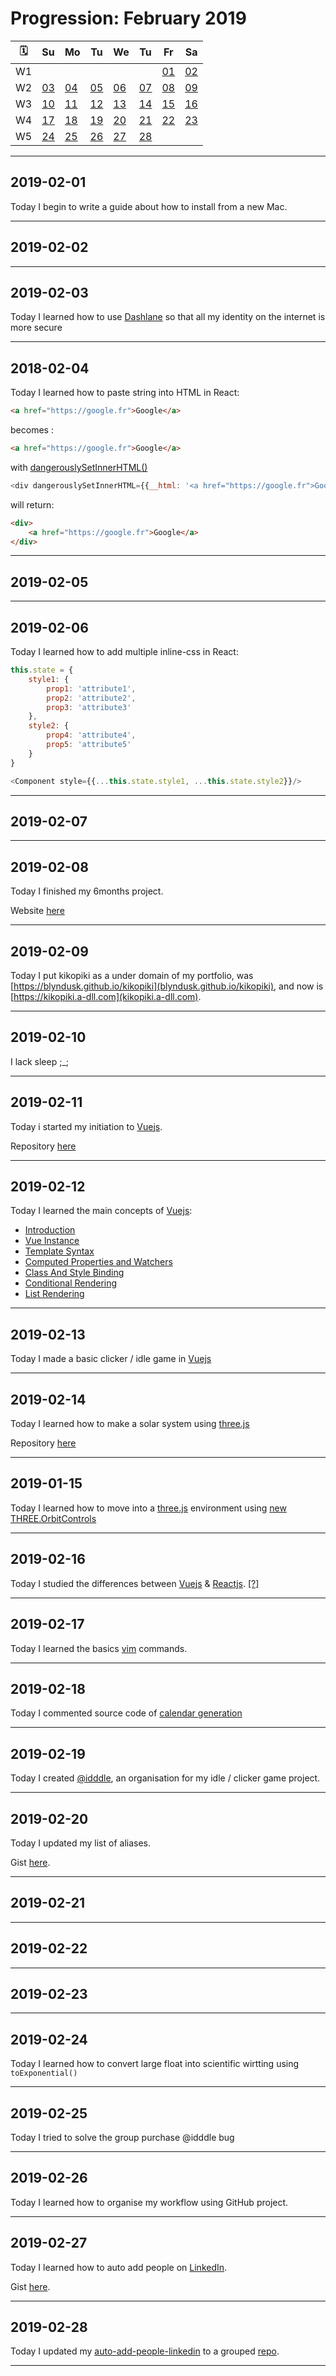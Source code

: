 # Progression: February 2019

| 🗓 |        Su       |        Mo       |        Tu       |        We       |        Tu       |        Fr       |        Sa       |
| -- | --------------- | --------------- | --------------- | --------------- | --------------- | --------------- | --------------- |
| W1 |                 |                 |                 |                 |                 |[01](#2019-02-01)|[02](#2019-02-02)|
| W2 |[03](#2019-02-03)|[04](#2019-02-04)|[05](#2019-02-05)|[06](#2019-02-06)|[07](#2019-02-07)|[08](#2019-02-08)|[09](#2019-02-09)|
| W3 |[10](#2019-02-10)|[11](#2019-02-11)|[12](#2019-02-12)|[13](#2019-02-13)|[14](#2019-02-14)|[15](#2019-02-15)|[16](#2019-02-16)|
| W4 |[17](#2019-02-17)|[18](#2019-02-18)|[19](#2019-02-19)|[20](#2019-02-20)|[21](#2019-02-21)|[22](#2019-02-22)|[23](#2019-02-23)|
| W5 |[24](#2019-02-24)|[25](#2019-02-25)|[26](#2019-02-26)|[27](#2019-02-27)|[28](#2019-02-28)|                 |                 |

----

## 2019-02-01

Today I begin to write a guide about how to install from a new Mac.

----

## 2019-02-02

----

## 2019-02-03

Today I learned how to use [Dashlane](https://www.dashlane.com/fr) so that all my identity on the internet is more secure

----

## 2018-02-04

Today I learned how to paste string into HTML in React:

```HTML
<a href="https://google.fr">Google</a>
```

becomes :

```HTML
<a href="https://google.fr">Google</a>
```

with [dangerouslySetInnerHTML()](https://reactjs.org/docs/dom-elements.html#dangerouslysetinnerhtml)

```JavaScript
<div dangerouslySetInnerHTML={{__html: '<a href="https://google.fr">Google</a>'}} />;
```

will return:

```HTML
<div>
    <a href="https://google.fr">Google</a>
</div>
```

----

## 2019-02-05

----

## 2019-02-06

Today I learned how to add multiple inline-css in React:

```JavaScript
this.state = {
    style1: {
        prop1: 'attribute1',
        prop2: 'attribute2',
        prop3: 'attribute3'
    },
    style2: {
        prop4: 'attribute4',
        prop5: 'attribute5'
    }
}
```

```JavaScript
<Component style={{...this.state.style1, ...this.state.style2}}/>
```

----

## 2019-02-07

----

## 2019-02-08

Today I finished my 6months project.

Website [here](https://kikopiki.a-dll.com)

----

## 2019-02-09

Today I put kikopiki as a under domain of my portfolio, was [https://blyndusk.github.io/kikopiki](blyndusk.github.io/kikopiki), and now is [https://kikopiki.a-dll.com](kikopiki.a-dll.com).

----

## 2019-02-10

I lack sleep ;_;

----

## 2019-02-11

Today i started my initiation to [Vuejs](https://vuejs.org).

Repository [here](https://github.com/blyndusk/vuejs-initiation)

----

## 2019-02-12

Today I learned the main concepts of [Vuejs](https://vuejs.org):

- [Introduction](https://vuejs.org/v2/guide/index.html)
- [Vue Instance](https://vuejs.org/v2/guide/instance.html)
- [Template Syntax](https://vuejs.org/v2/guide/syntax.html)
- [Computed Properties and Watchers](https://vuejs.org/v2/guide/computed.html)
- [Class And Style Binding](https://vuejs.org/v2/guide/class-and-style.html)
- [Conditional Rendering](https://vuejs.org/v2/guide/conditional.html)
- [List Rendering](https://vuejs.org/v2/guide/list.html)

----

## 2019-02-13

Today I made a basic clicker / idle game in [Vuejs](https://vuejs.org)

----

## 2019-02-14

Today I learned how to make a solar system using [three.js](https://threejs.org/)

Repository [here](https://github.com/blyndusk/threejs-initiation)

----

## 2019-01-15

Today I learned how to move into a [three.js](https://threejs.org/) environment using [new THREE.OrbitControls](https://threejs.org/docs/#examples/controls/OrbitControls)

----

## 2019-02-16

Today I studied the differences between [Vuejs](https://vuejs.org) & [Reactjs](https://react?org). [[?]](https://fr.vuejs.org/v2/guide/comparison.html)

----

## 2019-02-17

Today I learned the basics [vim](https://devhints.io/vim) commands.

----

## 2019-02-18

Today I commented source code of [calendar generation](/app.js)

----

## 2019-02-19

Today I created [@idddle](https://github.com/idddle), an organisation for my idle / clicker game project.

----

## 2019-02-20

Today I updated my list of aliases.

Gist [here](https://gist.github.com/blyndusk/96f33f6db3dfc0ca58025c21d9cca293).

----

## 2019-02-21

----

## 2019-02-22

----

## 2019-02-23

----

## 2019-02-24

Today I learned how to convert large float into scientific wirtting using `toExponential()`

----

## 2019-02-25

Today I tried to solve the group purchase @idddle bug

----

## 2019-02-26

Today I learned how to organise my workflow using GitHub project.

----

## 2019-02-27

Today I learned how to auto add people on [LinkedIn](https://www.linkedin.com).

Gist [here](https://gist.github.com/blyndusk/1f7c4bfd419dcd20029ca13ec283871e).

----

## 2019-02-28

Today I updated my [auto-add-people-linkedin](https://gist.github.com/blyndusk/1f7c4bfd419dcd20029ca13ec283871e) to a grouped [repo](https://github.com/blyndusk.com/shitty-hacks).

----